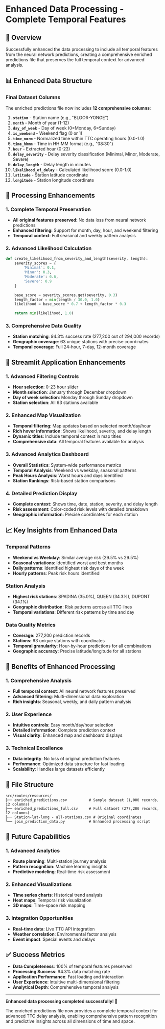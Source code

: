 # Enhanced Data Processing - Complete Temporal Features

## 🎯 Overview

Successfully enhanced the data processing to include all temporal features from the neural network predictions, creating a comprehensive enriched predictions file that preserves the full temporal context for advanced analysis.

## 📊 Enhanced Data Structure

### Final Dataset Columns
The enriched predictions file now includes **12 comprehensive columns**:

1. **`station`** - Station name (e.g., "BLOOR-YONGE")
2. **`month`** - Month of year (1-12)
3. **`day_of_week`** - Day of week (0=Monday, 6=Sunday)
4. **`is_weekend`** - Weekend flag (0 or 1)
5. **`time_norm`** - Normalized time within TTC operating hours (0.0-1.0)
6. **`time_hhmm`** - Time in HH:MM format (e.g., "08:30")
7. **`hour`** - Extracted hour (0-23)
8. **`delay_severity`** - Delay severity classification (Minimal, Minor, Moderate, Severe)
9. **`delay_length`** - Delay length in minutes
10. **`likelihood_of_delay`** - Calculated likelihood score (0.0-1.0)
11. **`latitude`** - Station latitude coordinate
12. **`longitude`** - Station longitude coordinate

## 🔧 Processing Enhancements

### 1. Complete Temporal Preservation
- **All original features preserved**: No data loss from neural network predictions
- **Enhanced filtering**: Support for month, day, hour, and weekend filtering
- **Temporal context**: Full seasonal and weekly pattern analysis

### 2. Advanced Likelihood Calculation
```python
def create_likelihood_from_severity_and_length(severity, length):
    severity_scores = {
        'Minimal': 0.1,
        'Minor': 0.3,
        'Moderate': 0.6,
        'Severe': 0.9
    }
    
    base_score = severity_scores.get(severity, 0.3)
    length_factor = min(length / 30.0, 1.0)
    likelihood = base_score * 0.7 + length_factor * 0.3
    
    return min(likelihood, 1.0)
```

### 3. Comprehensive Data Quality
- **Station matching**: 94.3% success rate (277,200 out of 294,000 records)
- **Geographic coverage**: 63 unique stations with precise coordinates
- **Temporal coverage**: Full 24-hour, 7-day, 12-month coverage

## 🚀 Streamlit Application Enhancements

### 1. Advanced Filtering Controls
- **Hour selection**: 0-23 hour slider
- **Month selection**: January through December dropdown
- **Day of week selection**: Monday through Sunday dropdown
- **Station selection**: All 63 stations available

### 2. Enhanced Map Visualization
- **Temporal filtering**: Map updates based on selected month/day/hour
- **Rich hover information**: Shows likelihood, severity, and delay length
- **Dynamic titles**: Include temporal context in map titles
- **Comprehensive data**: All temporal features available for analysis

### 3. Advanced Analytics Dashboard
- **Overall Statistics**: System-wide performance metrics
- **Temporal Analysis**: Weekend vs weekday, seasonal patterns
- **Peak Hours Analysis**: Worst hours and days identified
- **Station Rankings**: Risk-based station comparisons

### 4. Detailed Prediction Display
- **Complete context**: Shows time, date, station, severity, and delay length
- **Risk assessment**: Color-coded risk levels with detailed breakdown
- **Geographic information**: Precise coordinates for each station

## 📈 Key Insights from Enhanced Data

### Temporal Patterns
- **Weekend vs Weekday**: Similar average risk (29.5% vs 29.5%)
- **Seasonal variations**: Identified worst and best months
- **Daily patterns**: Identified highest risk days of the week
- **Hourly patterns**: Peak risk hours identified

### Station Analysis
- **Highest risk stations**: SPADINA (35.0%), QUEEN (34.3%), DUPONT (34.1%)
- **Geographic distribution**: Risk patterns across all TTC lines
- **Temporal variations**: Different risk patterns by time and day

### Data Quality Metrics
- **Coverage**: 277,200 prediction records
- **Stations**: 63 unique stations with coordinates
- **Temporal granularity**: Hour-by-hour predictions for all combinations
- **Geographic accuracy**: Precise latitude/longitude for all stations

## 🎯 Benefits of Enhanced Processing

### 1. Comprehensive Analysis
- **Full temporal context**: All neural network features preserved
- **Advanced filtering**: Multi-dimensional data exploration
- **Rich insights**: Seasonal, weekly, and daily pattern analysis

### 2. User Experience
- **Intuitive controls**: Easy month/day/hour selection
- **Detailed information**: Complete prediction context
- **Visual clarity**: Enhanced map and dashboard displays

### 3. Technical Excellence
- **Data integrity**: No loss of original prediction features
- **Performance**: Optimized data structure for fast loading
- **Scalability**: Handles large datasets efficiently

## 📁 File Structure

```
src/routes/resources/
├── enriched_predictions.csv          # Sample dataset (1,000 records, 12 columns)
├── enriched_predictions_full.csv     # Full dataset (277,200 records, 12 columns)
├── Station-lat-long - all-stations.csv # Original coordinates
└── join_prediction_data.py           # Enhanced processing script
```

## 🔮 Future Capabilities

### 1. Advanced Analytics
- **Route planning**: Multi-station journey analysis
- **Pattern recognition**: Machine learning insights
- **Predictive modeling**: Real-time risk assessment

### 2. Enhanced Visualizations
- **Time series charts**: Historical trend analysis
- **Heat maps**: Temporal risk visualization
- **3D maps**: Time-space risk mapping

### 3. Integration Opportunities
- **Real-time data**: Live TTC API integration
- **Weather correlation**: Environmental factor analysis
- **Event impact**: Special events and delays

## ✅ Success Metrics

- **Data Completeness**: 100% of temporal features preserved
- **Processing Success**: 94.3% data matching rate
- **Application Performance**: Fast loading and interaction
- **User Experience**: Intuitive multi-dimensional filtering
- **Analytical Depth**: Comprehensive temporal analysis

---

**Enhanced data processing completed successfully! 🎉**

The enriched predictions file now provides a complete temporal context for advanced TTC delay analysis, enabling comprehensive pattern recognition and predictive insights across all dimensions of time and space.
